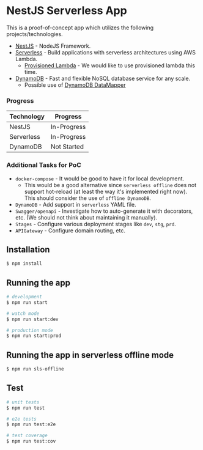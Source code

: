# NestJS Serverless App

This is a proof-of-concept app which utilizes the following projects/technologies.

- [NestJS](https://github.com/nestjs/nest) - NodeJS Framework.
- [Serverless](https://github.com/serverless/serverless) - Build applications with serverless architectures using AWS Lambda.
    - [Provisioned Lambda](https://aws.amazon.com/about-aws/whats-new/2019/12/aws-lambda-announces-provisioned-concurrency/) - We would like to use provisioned lambda this time.
- [DynamoDB](https://aws.amazon.com/dynamodb/) - Fast and flexible NoSQL database service for any scale.
    - Possible use of [DynamoDB DataMapper](https://github.com/awslabs/dynamodb-data-mapper-js)

### Progress

| Technology  | Progress |
| ------------- | ------------- |
| NestJS  | In-Progress  |
| Serverless  | In-Progress  |
| DynamoDB  | Not Started  |

### Additional Tasks for PoC
- `docker-compose` - It would be good to have it for local development. 
    - This would be a good alternative since `serverless offline` does not support hot-reload (at least the way it's implemented right now). This should consider the use of `offline DynamoDB`.
- `DynamoDB` - Add support in `serverless` YAML file.
- `Swagger/openapi` - Investigate how to auto-generate it with decorators, etc. (We should not think about maintaining it manually).
- `Stages` - Configure various deployment stages like `dev`, `stg`, `prd`. 
- `APIGateway` - Configure domain routing, etc.

## Installation

```bash
$ npm install
```

## Running the app

```bash
# development
$ npm run start

# watch mode
$ npm run start:dev

# production mode
$ npm run start:prod
```

## Running the app in serverless offline mode
```bash
$ npm run sls-offline
```

## Test

```bash
# unit tests
$ npm run test

# e2e tests
$ npm run test:e2e

# test coverage
$ npm run test:cov
```

